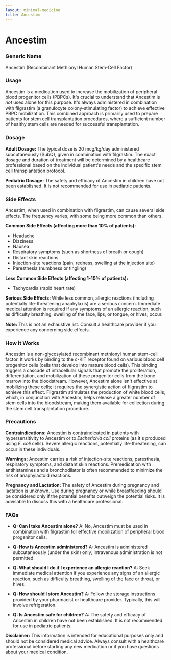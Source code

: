 ```yaml
---
layout: minimal-medicine
title: Ancestim
---
```


# Ancestim
### Generic Name
Ancestim (Recombinant Methionyl Human Stem-Cell Factor)

### Usage
Ancestim is a medication used to increase the mobilization of peripheral blood progenitor cells (PBPCs).  It's crucial to understand that Ancestim is *not* used alone for this purpose.  It's always administered in combination with filgrastim (a granulocyte colony-stimulating factor) to achieve effective PBPC mobilization. This combined approach is primarily used to prepare patients for stem cell transplantation procedures, where a sufficient number of healthy stem cells are needed for successful transplantation.

### Dosage
**Adult Dosage:** The typical dose is 20 mcg/kg/day administered subcutaneously (SubQ), given in combination with filgrastim.  The exact dosage and duration of treatment will be determined by a healthcare professional based on the individual patient's needs and the specific stem cell transplantation protocol.

**Pediatric Dosage:**  The safety and efficacy of Ancestim in children have not been established.  It is not recommended for use in pediatric patients.

### Side Effects
Ancestim, when used in combination with filgrastim, can cause several side effects.  The frequency varies, with some being more common than others.

**Common Side Effects (affecting more than 10% of patients):**

* Headache
* Dizziness
* Nausea
* Respiratory symptoms (such as shortness of breath or cough)
* Distant skin reactions
* Injection-site reactions (pain, redness, swelling at the injection site)
* Paresthesia (numbness or tingling)

**Less Common Side Effects (affecting 1-10% of patients):**

* Tachycardia (rapid heart rate)

**Serious Side Effects:** While less common, allergic reactions (including potentially life-threatening anaphylaxis) are a serious concern.  Immediate medical attention is required if any symptoms of an allergic reaction, such as difficulty breathing, swelling of the face, lips, or tongue, or hives, occur.

**Note:** This is not an exhaustive list.  Consult a healthcare provider if you experience any concerning side effects.

### How it Works
Ancestim is a non-glycosylated recombinant methionyl human stem-cell factor. It works by binding to the c-KIT receptor found on various blood cell progenitor cells (cells that develop into mature blood cells).  This binding triggers a cascade of intracellular signals that promote the proliferation, differentiation, and mobilization of these progenitor cells from the bone marrow into the bloodstream.  However, Ancestim alone isn't effective at mobilizing these cells; it requires the synergistic action of filgrastim to achieve this effect. Filgrastim stimulates the production of white blood cells, which, in conjunction with Ancestim, helps release a greater number of stem cells into the bloodstream, making them available for collection during the stem cell transplantation procedure.

### Precautions
**Contraindications:** Ancestim is contraindicated in patients with hypersensitivity to Ancestim or to *Escherichia coli* proteins (as it's produced using *E. coli* cells).  Severe allergic reactions, potentially life-threatening, can occur in these individuals.

**Warnings:**  Ancestim carries a risk of injection-site reactions, paresthesia, respiratory symptoms, and distant skin reactions. Premedication with antihistamines and a bronchodilator is often recommended to minimize the risk of anaphylactoid reactions.

**Pregnancy and Lactation:** The safety of Ancestim during pregnancy and lactation is unknown.  Use during pregnancy or while breastfeeding should be considered only if the potential benefits outweigh the potential risks.  It is advisable to discuss this with a healthcare professional.


### FAQs

* **Q: Can I take Ancestim alone?** A: No, Ancestim must be used in combination with filgrastim for effective mobilization of peripheral blood progenitor cells.

* **Q: How is Ancestim administered?** A: Ancestim is administered subcutaneously (under the skin) only; intravenous administration is not permitted.

* **Q: What should I do if I experience an allergic reaction?** A: Seek immediate medical attention if you experience any signs of an allergic reaction, such as difficulty breathing, swelling of the face or throat, or hives.

* **Q: How should I store Ancestim?** A: Follow the storage instructions provided by your pharmacist or healthcare provider. Typically, this will involve refrigeration.

* **Q: Is Ancestim safe for children?** A: The safety and efficacy of Ancestim in children have not been established. It is not recommended for use in pediatric patients.


**Disclaimer:** This information is intended for educational purposes only and should not be considered medical advice.  Always consult with a healthcare professional before starting any new medication or if you have questions about your medical condition.
